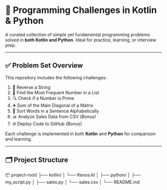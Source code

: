 # 🚀 Programming Challenges in Kotlin & Python

A curated collection of simple yet fundamental programming problems solved in **both Kotlin and Python**. Ideal for practice, learning, or interview prep.

---

## ✅ Problem Set Overview

This repository includes the following challenges:

1. 🔁 Reverse a String  
2. 🔢 Find the Most Frequent Number in a List  
3. 🔍 Check if a Number is Prime  
4. ➕ Sum of the Main Diagonal of a Matrix  
5. 🔡 Sort Words in a Sentence Alphabetically  
6. 📊 Analyze Sales Data from CSV *(Bonus)*  
7. 🌐 Deploy Code to GitHub *(Bonus)*

Each challenge is implemented in both **Kotlin** and **Python** for comparison and learning.

---

## 🗂 Project Structure

📦 project-root/
├── kotlin/
│ └── Kenos.kt
│
├── python/
│ ├── my_script.py
│ ├── sales.py
│ └── sales.csv
│
└── README.md

